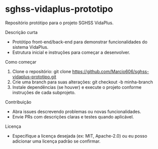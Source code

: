 # sghss-vidaplus-prototipo

Repositório protótipo para o projeto SGHSS VidaPlus.

Descrição curta
- Protótipo front-end/back-end para demonstrar funcionalidades do sistema VidaPlus.
- Estrutura inicial e instruções para começar a desenvolver.

Como começar
1. Clone o repositório:
   git clone https://github.com/Marcio606/sghss-vidaplus-prototipo.git
2. Crie uma branch para suas alterações:
   git checkout -b minha-branch
3. Instale dependências (se houver) e execute o projeto conforme instruções de cada subprojeto.

Contribuição
- Abra issues descrevendo problemas ou novas funcionalidades.
- Envie PRs com descrições claras e testes quando aplicável.

Licença
- Especifique a licença desejada (ex: MIT, Apache-2.0) ou eu posso adicionar uma licença padrão se confirmar.
